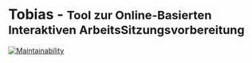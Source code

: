 # Tobias - <small>Tool zur Online-Basierten Interaktiven ArbeitsSitzungsvorbereitung</small>

[![Maintainability](https://api.codeclimate.com/v1/badges/546f14bca0cac2af9133/maintainability)](https://codeclimate.com/github/FachschaftMathPhys/tobias/maintainability)
